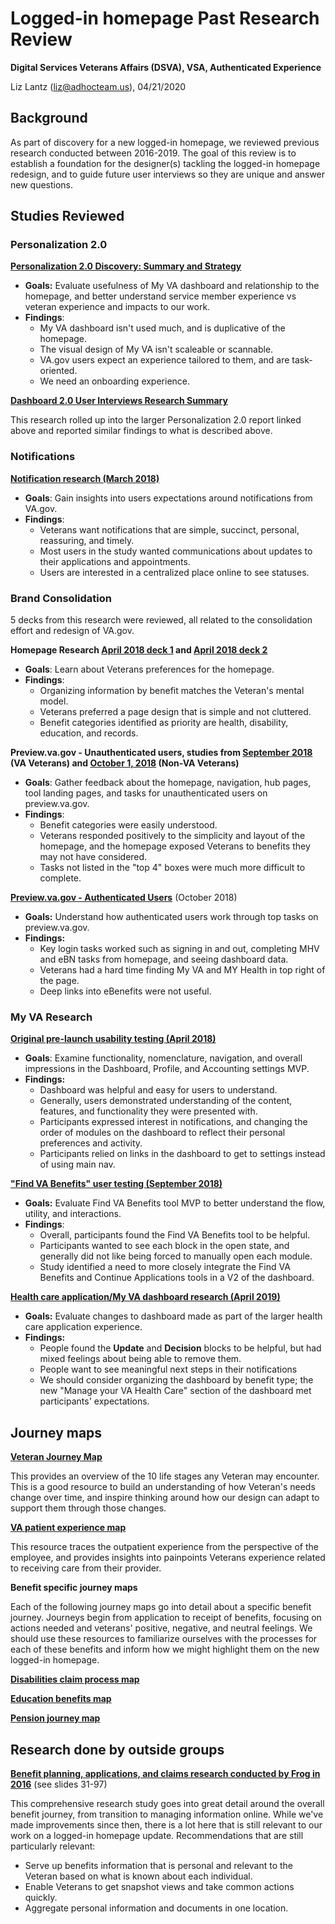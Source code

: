 # Logged-in homepage Past Research Review

**Digital Services Veterans Affairs (DSVA), VSA, Authenticated Experience**

Liz Lantz (liz@adhocteam.us), 04/21/2020

## Background

As part of discovery for a new logged-in homepage, we reviewed previous research conducted between 2016-2019. The goal of this review is to establish a foundation for the designer(s) tackling the logged-in homepage redesign, and to guide future user interviews so they are unique and answer new questions.

## Studies Reviewed

### Personalization 2.0

**[Personalization 2.0 Discovery: Summary and Strategy](https://github.com/department-of-veterans-affairs/va.gov-team/blob/master/products/identity-personalization/personalization%202.0/discovery-research/README.md)**

- **Goals:** Evaluate usefulness of My VA dashboard and relationship to the homepage, and better understand service member experience vs veteran experience and impacts to our work.
- **Findings**:
  - My VA dashboard isn't used much, and is duplicative of the homepage.  
  - The visual design of My VA isn't scaleable or scannable.  
  - VA.gov users expect an experience tailored to them, and are task-oriented.
  - We need an onboarding experience.

**[Dashboard 2.0 User Interviews Research Summary](https://github.com/department-of-veterans-affairs/va.gov-team/blob/master/products/identity-personalization/personalization%202.0/discovery-research/dashboard-interviews/research-summary.md)**

This research rolled up into the larger Personalization 2.0 report linked above and reported similar findings to what is described above.

### Notifications

**[Notification research (March 2018)](https://github.com/department-of-veterans-affairs/vets.gov-team/blob/master/Products/Identity/Personalization/Notifications/HCA%20MVP/Research/User%20Notifications%20Readout%20-%20end%20of%20sprint%20demo.pptx)**

- **Goals**: Gain insights into users expectations around notifications from VA.gov.
- **Findings**:
  - Veterans want notifications that are simple, succinct, personal, reassuring, and timely.
  - Most users in the study wanted communications about updates to their applications and appointments.
  - Users are interested in a centralized place online to see statuses.

### Brand Consolidation

5 decks from this research were reviewed, all related to the consolidation effort and redesign of VA.gov.

**Homepage Research [April 2018 deck 1](https://github.com/department-of-veterans-affairs/vets.gov-team/blob/master/VA.gov%20Relaunch%202018/user-research/study-3/Merger%20Study%203%20Research%20Readout.pptx) and [April 2018 deck 2](https://github.com/department-of-veterans-affairs/vets.gov-team/blob/master/VA.gov%20Relaunch%202018/user-research/study-3/Merger%20Study%203b%20Research%20Readout.pptx)** 

- **Goals**: Learn about Veterans preferences for the homepage. 
- **Findings**:
  - Organizing information by benefit matches the Veteran's mental model.
  - Veterans preferred a page design that is simple and not cluttered.
  - Benefit categories identified as priority are health, disability, education, and records.

**Preview.va.gov - Unauthenticated users, studies from [September 2018](https://github.com/department-of-veterans-affairs/vets.gov-team/blob/master/VA.gov%20Relaunch%202018/user-research/study-5/Brand%20Consolidation%20Research%20Summary%209-6-2018_Study%205%20only.pptx) (VA Veterans) and [October 1, 2018](https://github.com/department-of-veterans-affairs/vets.gov-team/blob/master/VA.gov%20Relaunch%202018/user-research/study-6/Brand%20Consolidation%20Research%20Summary%2010-1-2018_study%206%20only.pptx) (Non-VA Veterans)** 

- **Goals**: Gather feedback about the homepage, navigation, hub pages, tool landing pages, and tasks for unauthenticated users on preview.va.gov.
- **Findings**:
  - Benefit categories were easily understood.
  - Veterans responded positively to the simplicity and layout of the homepage, and the homepage exposed Veterans to benefits they may not have considered.
  - Tasks not listed in the "top 4" boxes were much more difficult to complete.

[**Preview.va.gov - Authenticated Users**](https://github.com/department-of-veterans-affairs/vets.gov-team/blob/master/VA.gov%20Relaunch%202018/user-research/study-8/Brand%20Consolidation%20Research%20Summary%2010-25-2018_Study%208%20only.pptx) (October 2018)

- **Goals:** Understand how authenticated users work through top tasks on preview.va.gov.
- **Findings:**
  - Key login tasks worked such as signing in and out, completing MHV and eBN tasks from homepage, and seeing dashboard data.
  - Veterans had a hard time finding My VA and MY Health in top right of the page.
  - Deep links into eBenefits were not useful.

### My VA Research

**[Original pre-launch usability testing (April 2018)](https://github.com/department-of-veterans-affairs/vets.gov-team/blob/master/Products/Identity/Personalization/research/April%202018%20usability/Personalization%20MVP%20readout.pptx)** 

- **Goals**: Examine functionality, nomenclature, navigation, and overall impressions in the Dashboard, Profile, and Accounting settings MVP.
- **Findings:**
  - Dashboard was helpful and easy for users to understand. 
  - Generally, users demonstrated understanding of the content, features, and functionality they were presented with.
  - Participants expressed interest in notifications, and changing the order of modules on the dashboard to reflect their personal preferences and activity.
  - Participants relied on links in the dashboard to get to settings instead of using main nav.

**["Find VA Benefits" user testing (September 2018)](https://github.com/department-of-veterans-affairs/vets.gov-team/blob/master/Products/Identity/Personalization/Recommendations/Research/MVP%20Research/User%20Testing/Research%20Summary.md)**

- **Goals:** Evaluate Find VA Benefits tool MVP to better understand the flow, utility, and interactions.
- **Findings**:
  - Overall, participants found the Find VA Benefits tool to be helpful.
  - Participants wanted to see each block in the open state, and generally did not like being forced to manually open each module.
  - Study identified a need to more closely integrate the Find VA Benefits and Continue Applications tools in a V2 of the dashboard.

**[Health care application/My VA dashboard research (April 2019)](https://github.com/department-of-veterans-affairs/va.gov-team/blob/master/products/health-care/application/va-application/research/user-testing/dashboard-updates/research-summary.md)**

- **Goals:** Evaluate changes to dashboard made as part of the larger health care application experience.
- **Findings:**
  - People found the **Update** and **Decision** blocks to be helpful, but had mixed feelings about being able to remove them. 
  - People want to see meaningful next steps in their notifications
  - We should consider organizing the dashboard by benefit type; the new "Manage your VA Health Care" section of the dashboard met participants' expectations. 

## Journey maps

**[Veteran Journey Map](https://github.com/department-of-veterans-affairs/va.gov-team/blob/master/platform/design/va-product-journey-maps/Veteran%20Journey%20Map.pdf)** 

This provides an overview of the 10 life stages any Veteran may encounter.  This is a good resource to build an understanding of how Veteran's needs change over time, and inspire thinking around how our design can adapt to support them through those changes.

**[VA patient experience map](https://github.com/department-of-veterans-affairs/va.gov-team/blob/master/platform/design/va-product-journey-maps/Veterans%20Outpatient%20Journey%20Map.pdf)** 

This resource traces the outpatient experience from the perspective of the employee, and provides insights into painpoints Veterans experience related to receiving care from their provider. 

**Benefit specific journey maps**

Each of the following journey maps go into detail about a specific benefit journey. Journeys begin from application to receipt of benefits, focusing on actions needed and veterans' positive, negative, and neutral feelings. We should use these resources to familiarize ourselves with the processes for each of these benefits and inform how we might highlight them on the new logged-in homepage.

**[Disabilities claim process map](https://github.com/department-of-veterans-affairs/va.gov-team/blob/master/platform/design/va-product-journey-maps/Veteran%20Journey%20-%20Disability%20Claim%20-%2011x17%20-%20%209.4.17.pdf)** 

**[Education benefits map](https://github.com/department-of-veterans-affairs/va.gov-team/blob/master/platform/design/va-product-journey-maps/Edu%20Journey%20Map_110518_v6.pdf)** 

**[Pension journey map](https://github.com/department-of-veterans-affairs/va.gov-team/blob/master/platform/design/va-product-journey-maps/Pension%20Journey%20Map_011119_V5.pdf)**

## Research done by outside groups

**[Benefit planning, applications, and claims research conducted by Frog in 2016](https://github.com/department-of-veterans-affairs/va.gov-team/files/4446518/D5_frog_VCRD_ResearchReadout_final.pdf)** (see slides 31-97)

This comprehensive research study goes into great detail around the overall benefit journey, from transition to managing information online.  While we've made improvements since then, there is a lot here that is still relevant to our work on a logged-in homepage update.  Recommendations that are still particularly relevant:

- Serve up benefits information that is personal and relevant to the Veteran based on what is known about each individual.
- Enable Veterans to get snapshot views and take common actions quickly.
- Aggregate personal information and documents in one location.
